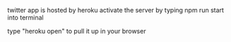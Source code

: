 twitter app is hosted by heroku
activate the server by typing npm run start into terminal

type "heroku open" to pull it up in your browser 
